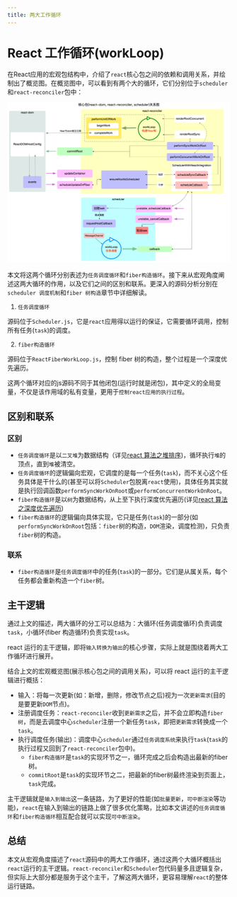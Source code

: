```yaml
---
title: 两大工作循环
---
```


# React 工作循环(workLoop)

在React应用的宏观包结构中，介绍了`react`核心包之间的依赖和调用关系，并绘制出了概览图。在概览图中，可以看到有两个大的循环，它们分别位于`scheduler`和`react-reconciler`包中：

![](https://raw.githubusercontent.com/yuhongjing/img-folder/master/img/core-packages.c2850581.png)

本文将这两个循环分别表述为`任务调度循环`和`fiber构造循环`。接下来从宏观角度阐述这两大循环的作用，以及它们之间的区别和联系。更深入的源码分析分别在`scheduler 调度机制`和`fiber 树构造`章节中详细解读。

1. `任务调度循环`

源码位于`Scheduler.js`，它是`react`应用得以运行的保证，它需要循环调用，控制所有任务(`task`)的调度。

2. `fiber构造循环`

源码位于`ReactFiberWorkLoop.js`，控制 fiber 树的构造，整个过程是一个深度优先遍历。

这两个循环对应的js源码不同于其他闭包(运行时就是闭包)，其中定义的全局变量，不仅是该作用域的私有变量，更用于`控制react应用的执行过程`。

## 区别和联系

### 区别

* `任务调度循环`是以`二叉堆`为数据结构（详见[react 算法之堆排序](../algorithm/堆排序))，循环执行`堆`的顶点，直到`堆`被清空。
* `任务调度循环`的逻辑偏向宏观，它调度的是每一个任务(`task`)，而不关心这个任务具体是干什么的(甚至可以将`Scheduler`包脱离`react`使用)，具体任务其实就是执行回调函数`performSyncWorkOnRoot`或`performConcurrentWorkOnRoot`。
* `fiber构造循环`是以`树`为数据结构，从上至下执行深度优先遍历(详见[react 算法之深度优先遍历](../algorithm/深度优先遍历))
* `fiber构造循环`的逻辑偏向具体实现，它只是任务(`task`)的一部分(如`performSyncWorkOnRoot`包括：`fiber`树的构造，`DOM`渲染，调度检测)，只负责`fiber`树的构造。

### 联系

* `fiber构造循环`是`任务调度循环`中的任务(`task`)的一部分。它们是从属关系，每个任务都会重新构造一个`fiber`树。

## 主干逻辑

通过上文的描述，两大循环的分工可以总结为：大循环(任务调度循环)负责调度`task`，小循环(fiber 构造循环)负责实现`task`。

react 运行的主干逻辑，即将`输入转换为输出`的核心步骤，实际上就是围绕着两大工作循环进行展开。

结合上文的宏观概览图(展示核心包之间的调用关系)，可以将 react 运行的主干逻辑进行概括：

* 输入：将每一次更新(如：新增，删除，修改节点之后)视为一次`更新需求`(目的是要更新`DOM`节点)。
* 注册调度任务：`react-reconciler`收到`更新需求`之后，并不会立即构造`fiber树`，而是去调度中心`scheduler`注册一个新任务`task`，即把`更新需求`转换成一个`task`。
* 执行调度任务(输出)：调度中心`scheduler`通过`任务调度系统`来执行`task`(`task`的执行过程又回到了`react-reconciler`包中)。
  * `fiber构造循环`是`task`的实现环节之一，循环完成之后会构造出最新的fiber树。
  * `commitRoot`是`task`的实现环节之二，把最新的fiber树最终渲染到页面上，`task`完成。

主干逻辑就是`输入到输出`这一条链路，为了更好的性能(如`批量更新`，`可中断渲染`等功能)，`react`在输入到输出的链路上做了很多优化策略，比如本文讲述的`任务调度循环`和`fiber构造循环`相互配合就可以实现`可中断渲染`。

## 总结

本文从宏观角度描述了`react`源码中的两大工作循环，通过这两个大循环概括出`react`运行的主干逻辑。`react-reconciler`和`Scheduler`包代码量多且逻辑复杂，但实际上大部分都是服务于这个主干，了解这两大循环，更容易理解`react`的整体运行链路。

